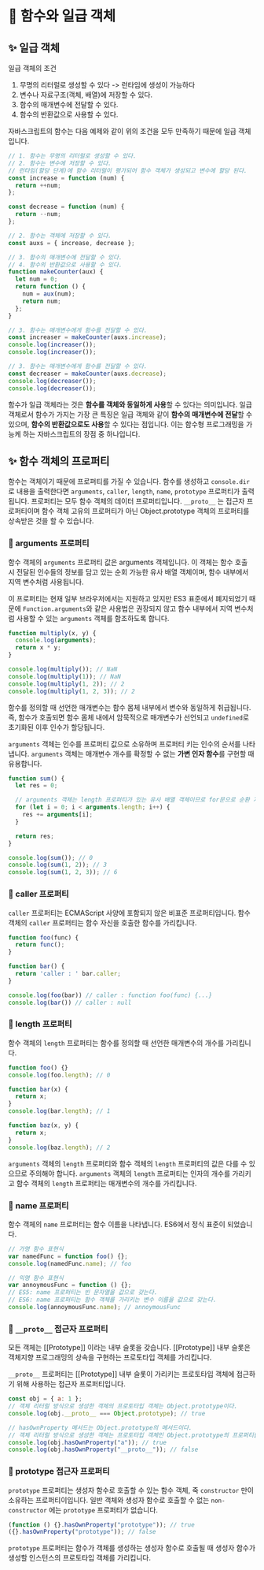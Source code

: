 # 🔎 함수와 일급 객체

## ✨ 일급 객체

일급 객체의 조건

1. 무명의 리터럴로 생성할 수 있다 -> 런타임에 생성이 가능하다
2. 변수나 자료구조(객체, 배열)에 저장할 수 있다.
3. 함수의 매개변수에 전달할 수 있다.
4. 함수의 반환값으로 사용할 수 있다.

자바스크립트의 함수는 다음 예제와 같이 위의 조건을 모두 만족하기 때문에 일급 객체입니다.

```javascript
// 1. 함수는 무명의 리터럴로 생성할 수 있다.
// 2. 함수는 변수에 저장할 수 있다.
// 런타임(할당 단계)에 함수 리터럴이 평가되어 함수 객체가 생성되고 변수에 할당 된다.
const increase = function (num) {
  return ++num;
};

const decrease = function (num) {
  return --num;
};

// 2. 함수는 객체에 저장할 수 있다.
const auxs = { increase, decrease };

// 3. 함수의 매개변수에 전달할 수 있다.
// 4. 함수의 반환값으로 사용할 수 있다.
function makeCounter(aux) {
  let num = 0;
  return function () {
    num = aux(num);
    return num;
  };
}

// 3. 함수는 매개변수에게 함수를 전달할 수 있다.
const increaser = makeCounter(auxs.increase);
console.log(increaser());
console.log(increaser());

// 3. 함수는 매개변수에게 함수를 전달할 수 있다.
const decreaser = makeCounter(auxs.decrease);
console.log(decreaser());
console.log(decreaser());
```

함수가 일급 객체라는 것은 **함수를 객체와 동일하게 사용**할 수 있다는 의미입니다. 일급 객체로서 함수가 가지는 가장 큰 특징은 일급 객체와 같이 **함수의 매개변수에 전달**할 수 있으며, **함수의 반환값으로도 사용**할 수 있다는 점입니다. 이는 함수형 프로그래밍을 가능케 하는 자바스크립트의 장점 중 하나입니다.

## ✨ 함수 객체의 프로퍼티

함수는 객체이기 때문에 프로퍼티를 가질 수 있습니다.
함수를 생성하고 `console.dir` 로 내용을 출력한다면 `arguments`, `caller`, `length`, `name`, `prototype` 프로퍼티가 출력됩니다. 프로퍼티는 모두 함수 객체의 데이터 프로퍼티입니다. `__proto__` 는 접근자 프로퍼티이며 함수 객체 고유의 프로퍼티가 아닌 Object.prototype 객체의 프로퍼티를 상속받은 것을 할 수 있습니다.

### 👀 arguments 프로퍼티

함수 객체의 `arguments` 프로퍼티 값은 arguments 객체입니다. 이 객체는 함수 호출 시 전달된 인수들의 정보를 담고 있는 순회 가능한 유사 배열 객체이며, 함수 내부에서 지역 변수처럼 사용됩니다.

이 프로퍼티는 현재 일부 브라우저에서는 지원하고 있지만 ES3 표준에서 폐지되었기 때문에 `Function.arguments`와 같은 사용법은 권장되지 않고 함수 내부에서 지역 변수처럼 사용할 수 있는 `arguments` 객체를 함조하도록 합니다.

```javascript
function multiply(x, y) {
  console.log(arguments);
  return x * y;
}

console.log(multiply()); // NaN
console.log(multiply(1)); // NaN
console.log(multiply(1, 2)); // 2
console.log(multiply(1, 2, 3)); // 2
```

함수를 정의할 때 선언한 매개변수는 함수 몸체 내부에서 변수와 동일하게 취급됩니다. 즉, 함수가 호출되면 함수 몸체 내에서 암묵적으로 매개변수가 선언되고 `undefined`로 초기화된 이후 인수가 할당됩니다.

`arguments` 객체는 인수를 프로퍼티 값으로 소유하며 프로퍼티 키는 인수의 순서를 나타냅니다. `arguments` 객체는 매개변수 개수를 확정할 수 없는 **가변 인자 함수**를 구현할 때 유용합니다.

```javascript
function sum() {
  let res = 0;

  // arguments 객체는 length 프로퍼티가 있는 유사 배열 객체이므로 for문으로 순환 가능
  for (let i = 0; i < arguments.length; i++) {
    res += arguments[i];
  }

  return res;
}

console.log(sum()); // 0
console.log(sum(1, 2)); // 3
console.log(sum(1, 2, 3)); // 6
```

### 👀 caller 프로퍼티

`caller` 프로퍼티는 ECMAScript 사양에 포함되지 않은 비표준 프로퍼티입니다. 함수 객체의 `caller` 프로퍼티는 함수 자신을 호출한 함수를 가리킵니다.

```javascript
function foo(func) {
  return func();
}

function bar() {
  return 'caller : ' bar.caller;
}

console.log(foo(bar)) // caller : function foo(func) {...}
console.log(bar()) // caller : null
```

### 👀 length 프로퍼티

함수 객체의 `length` 프로퍼티는 함수를 정의할 때 선언한 매개변수의 개수를 가리킵니다.

```javascript
function foo() {}
console.log(foo.length); // 0

function bar(x) {
  return x;
}
console.log(bar.length); // 1

function baz(x, y) {
  return x;
}
console.log(baz.length); // 2
```

`arguments` 객체의 `length` 프로퍼티와 함수 객체의 `length` 프로퍼티의 값은 다를 수 있으므로 주의해야 합니다. `arguments` 객체의 `length` 프로퍼티는 인자의 개수를 가리키고 함수 객체의 `length` 프로퍼티는 매개변수의 개수를 가리킵니다.

### 👀 name 프로퍼티

함수 객체의 `name` 프로퍼티는 함수 이름을 나타냅니다. ES6에서 정식 표준이 되었습니다.

```javascript
// 가명 함수 표현식
var namedFunc = function foo() {};
console.log(namedFunc.name); // foo

// 익명 함수 표현식
var annoymousFunc = function () {};
// ES5: name 프로퍼티는 빈 문자열을 값으로 갖는다.
// ES6: name 프로퍼티는 함수 객체를 가리키는 변수 이름을 값으로 갖는다.
console.log(annoymousFunc.name); // annoymousFunc
```

### 👀 `__proto__` 접근자 프로퍼티

모든 객체는 [[Prototype]] 이라는 내부 슬롯을 갖습니다. [[Prototype]] 내부 슬롯은 객체지향 프로그래밍의 상속을 구현하는 프로토타입 객체를 가리킵니다.

`__proto__` 프로퍼티는 [[Prototype]] 내부 슬롯이 가리키는 프로토타입 객체에 접근하기 위해 사용하는 접근자 프로퍼티입니다.

```javascript
const obj = { a: 1 };
// 객체 리터럴 방식으로 생성한 객체의 프로토타입 객체는 Object.prototype이다.
console.log(obj.__proto__ === Object.prototype); // true

// hasOwnProperty 메서드는 Object.prototype의 메서드이다.
// 객체 리터럴 방식으로 생성한 객체는 프로토타입 객체인 Object.prototype의 프로퍼티를  상속 받는다.
console.log(obj.hasOwnProperty("a")); // true
console.log(obj.hasOwnProperty("__proto__")); // false
```

### 👀 prototype 접근자 프로퍼티

`prototype` 프로퍼티는 생성자 함수로 호출할 수 있는 함수 객체, 죽 `constructor` 만이 소유하는 프로퍼티이입니다. 일반 객체와 생성자 함수로 호출할 수 없는 `non-constructor` 에는 `prototype` 프로퍼티가 없습니다.

```javascript
(function () {}.hasOwnProperty("prototype")); // true
({}.hasOwnProperty("prototype")); // false
```

`prototype` 프로퍼티는 함수가 객체를 생성하는 생성자 함수로 호출될 때 생성자 함수가 생성할 인스턴스의 프로토타입 객체를 가리킵니다.
